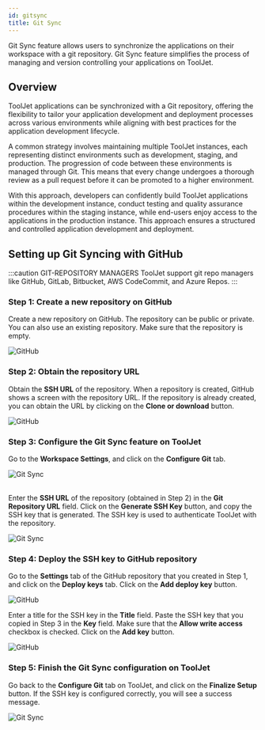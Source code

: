 ```yaml
---
id: gitsync
title: Git Sync
---
```


Git Sync feature allows users to synchronize the applications on their workspace with a git repository. Git Sync feature simplifies the process of managing and version controlling your applications on ToolJet.

## Overview

ToolJet applications can be synchronized with a Git repository, offering the flexibility to tailor your application development and deployment processes across various environments while aligning with best practices for the application development lifecycle.

A common strategy involves maintaining multiple ToolJet instances, each representing distinct environments such as development, staging, and production. The progression of code between these environments is managed through Git. This means that every change undergoes a thorough review as a pull request before it can be promoted to a higher environment.

With this approach, developers can confidently build ToolJet applications within the development instance, conduct testing and quality assurance procedures within the staging instance, while end-users enjoy access to the applications in the production instance. This approach ensures a structured and controlled application development and deployment.

## Setting up Git Syncing with GitHub

:::caution GIT-REPOSITORY MANAGERS
ToolJet support git repo managers like GitHub, GitLab, Bitbucket, AWS CodeCommit, and Azure Repos.
:::

### Step 1: Create a new repository on GitHub

Create a new repository on GitHub. The repository can be public or private. You can also use an existing repository. Make sure that the repository is empty.

<div style={{textAlign: 'center'}}>

<img className="screenshot-full" src="/img/gitsync/github1.png" alt="GitHub" />

</div>

### Step 2: Obtain the repository URL

Obtain the **SSH URL** of the repository. When a repository is created, GitHub shows a screen with the repository URL. If the repository is already created, you can obtain the URL by clicking on the **Clone or download** button.

<div style={{textAlign: 'center'}}>

<img className="screenshot-full" src="/img/gitsync/github2.png" alt="GitHub" />

</div>

### Step 3: Configure the Git Sync feature on ToolJet

Go to the **Workspace Settings**, and click on the **Configure Git** tab.

<div style={{textAlign: 'center'}}>

<img className="screenshot-full" src="/img/gitsync/gitsync.png" alt="Git Sync" />

</div>
<br/>

Enter the **SSH URL** of the repository (obtained in Step 2) in the **Git Repository URL** field. Click on the **Generate SSH Key** button, and copy the SSH key that is generated. The SSH key is used to authenticate ToolJet with the repository.

<div style={{textAlign: 'center'}}>

<img className="screenshot-full" src="/img/gitsync/git2.png" alt="Git Sync" />

</div>

### Step 4: Deploy the SSH key to GitHub repository

Go to the **Settings** tab of the GitHub repository that you created in Step 1, and click on the **Deploy keys** tab. Click on the **Add deploy key** button. 

<div style={{textAlign: 'center'}}>

<img className="screenshot-full" src="/img/gitsync/github3.png" alt="GitHub" />

</div>

Enter a title for the SSH key in the **Title** field. Paste the SSH key that you copied in Step 3 in the **Key** field. Make sure that the **Allow write access** checkbox is checked. Click on the **Add key** button.

<div style={{textAlign: 'center'}}>

<img className="screenshot-full" src="/img/gitsync/github4.png" alt="GitHub" />

</div>

### Step 5: Finish the Git Sync configuration on ToolJet

Go back to the **Configure Git** tab on ToolJet, and click on the **Finalize Setup** button. If the SSH key is configured correctly, you will see a success message.

<div style={{textAlign: 'center'}}>

<img className="screenshot-full" src="/img/gitsync/git5.png" alt="Git Sync" />

</div>

